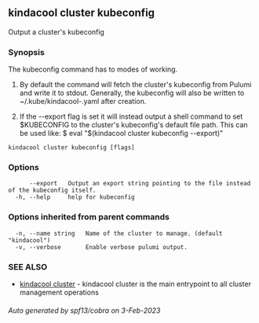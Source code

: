 ## kindacool cluster kubeconfig

Output a cluster's kubeconfig

### Synopsis

The kubeconfig command has to modes of working.

1. By default the command will fetch the cluster's kubeconfig from Pulumi and write it to stdout.
   Generally, the kubeconfig will also be written to ~/.kube/kindacool-<clustername>.yaml after creation.

2. If the --export flag is set it will instead output a shell command to set $KUBECONFIG to the cluster's kubeconfig's default file path.
   This can be used like:
   	$ eval "$(kindacool cluster kubeconfig --export)"


```
kindacool cluster kubeconfig [flags]
```

### Options

```
      --export   Output an export string pointing to the file instead of the kubeconfig itself.
  -h, --help     help for kubeconfig
```

### Options inherited from parent commands

```
  -n, --name string   Name of the cluster to manage. (default "kindacool")
  -v, --verbose       Enable verbose pulumi output.
```

### SEE ALSO

* [kindacool cluster](kindacool_cluster.md)	 - kindacool cluster is the main entrypoint to all cluster management operations

###### Auto generated by spf13/cobra on 3-Feb-2023

